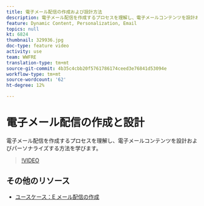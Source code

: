 ```yaml
---
title: 電子メール配信の作成および設計方法
description: 電子メール配信を作成するプロセスを理解し、電子メールコンテンツを設計およびパーソナライズする方法を学びます。
feature: Dynamic Content, Personalization, Email
topics: null
kt: 6824
thumbnail: 329936.jpg
doc-type: feature video
activity: use
team: WWFRE
translation-type: tm+mt
source-git-commit: 4b35c4cbb20f5761786174ceed3e76841d53094e
workflow-type: tm+mt
source-wordcount: '62'
ht-degree: 12%

---
```



# 電子メール配信の作成と設計

電子メール配信を作成するプロセスを理解し、電子メールコンテンツを設計およびパーソナライズする方法を学びます。

>[!VIDEO](https://video.tv.adobe.com/v/330941?quality=12)

## その他のリソース

* [ユースケース：E メール配信の作成](https://experienceleague.adobe.com/docs/campaign-classic/using/designing-content/editing-html-content/use-case)
